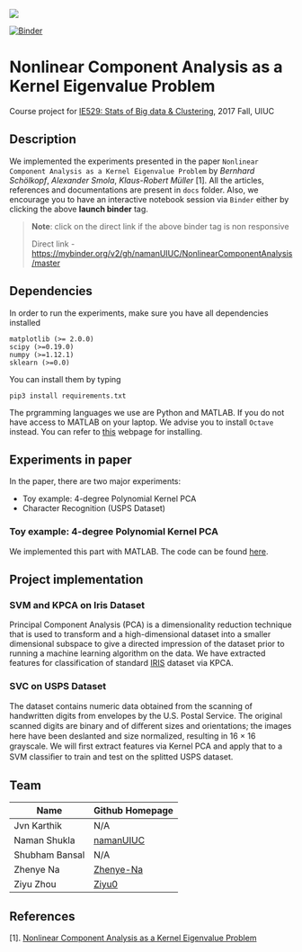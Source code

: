 

![](https://courses.engr.illinois.edu/ge494/images/ISE_header_webpage_780px.jpg)

[![Binder](https://mybinder.org/badge_logo.svg)](https://mybinder.org/v2/gh/namanUIUC/NonlinearComponentAnalysis/master)



# Nonlinear Component Analysis as a Kernel Eigenvalue Problem

Course project for [IE529: Stats of Big data & Clustering](https://ise.illinois.edu/courses/profile/IE529-120168), 2017 Fall, UIUC



## Description

We implemented the experiments presented in the paper `Nonlinear Component Analysis as a Kernel Eigenvalue Problem` by *Bernhard Schölkopf*, *Alexander Smola*, *Klaus-Robert Müller* [1]. All the articles, references and documentations are present in `docs` folder. Also, we encourage you to have an interactive notebook session via `Binder` either by clicking the above **launch binder** tag.

> **Note**: click on the direct link if the above binder tag is non responsive 
>
> Direct link - https://mybinder.org/v2/gh/namanUIUC/NonlinearComponentAnalysis/master



## Dependencies

In order to run the experiments, make sure you have all dependencies installed
```
matplotlib (>= 2.0.0)
scipy (>=0.19.0)
numpy (>=1.12.1)
sklearn (>=0.0)
```

You can install them by typing

`pip3 install requirements.txt`

The prgramming languages we use are Python and MATLAB. If you do not have access to MATLAB on your laptop. We advise you to install `Octave` instead. You can refer to [this](https://www.gnu.org/software/octave/download.html) webpage for installing.



## Experiments in paper

In the paper, there are two major experiments:
- Toy example: 4-degree Polynomial Kernel PCA
- Character Recognition (USPS Dataset)

### Toy example: 4-degree Polynomial Kernel PCA
We implemented this part with MATLAB. The code can be found [here](https://github.com/namanUIUC/NonlinearComponentAnalysis/blob/master/KPCA-projectcode/kpca_code.m).



## Project implementation

### SVM and KPCA on Iris Dataset
Principal Component Analysis (PCA) is a dimensionality reduction technique that is used to transform and a high-dimensional dataset into a smaller dimensional subspace to give a directed impression of the dataset prior to running a machine learning algorithm on the data. We have extracted features for classification of standard [IRIS](https://en.wikipedia.org/wiki/Iris_flower_data_set) dataset via KPCA.  

### SVC on USPS Dataset
The dataset contains numeric data obtained from the scanning of handwritten digits from envelopes by the U.S. Postal Service. The original scanned digits are binary and of diﬀerent sizes and orientations; the images here have been deslanted and size normalized, resulting in 16 × 16 grayscale. We will ﬁrst extract features via Kernel PCA and apply that to a SVM classiﬁer to train and test on the splitted USPS dataset.



## Team 

| Name           | Github Homepage                           |
| -------------- | ----------------------------------------- |
| Jvn Karthik    | N/A                                       |
| Naman Shukla   | [namanUIUC](https://github.com/namanUIUC) |
| Shubham Bansal | N/A                                       |
| Zhenye Na      | [Zhenye-Na](https://github.com/Zhenye-Na) |
| Ziyu Zhou      | [Ziyu0](https://github.com/Ziyu0)         |

## References

[1]. [Nonlinear Component Analysis as a Kernel Eigenvalue Problem](http://www.face-rec.org/algorithms/Kernel/kernelPCA_scholkopf.pdf)